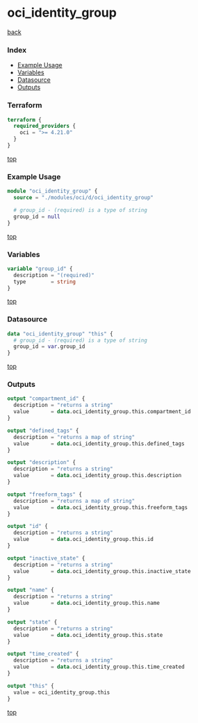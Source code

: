 # oci_identity_group

[back](../oci.md)

### Index

- [Example Usage](#example-usage)
- [Variables](#variables)
- [Datasource](#datasource)
- [Outputs](#outputs)

### Terraform

```terraform
terraform {
  required_providers {
    oci = ">= 4.21.0"
  }
}
```

[top](#index)

### Example Usage

```terraform
module "oci_identity_group" {
  source = "./modules/oci/d/oci_identity_group"

  # group_id - (required) is a type of string
  group_id = null
}
```

[top](#index)

### Variables

```terraform
variable "group_id" {
  description = "(required)"
  type        = string
}
```

[top](#index)

### Datasource

```terraform
data "oci_identity_group" "this" {
  # group_id - (required) is a type of string
  group_id = var.group_id
}
```

[top](#index)

### Outputs

```terraform
output "compartment_id" {
  description = "returns a string"
  value       = data.oci_identity_group.this.compartment_id
}

output "defined_tags" {
  description = "returns a map of string"
  value       = data.oci_identity_group.this.defined_tags
}

output "description" {
  description = "returns a string"
  value       = data.oci_identity_group.this.description
}

output "freeform_tags" {
  description = "returns a map of string"
  value       = data.oci_identity_group.this.freeform_tags
}

output "id" {
  description = "returns a string"
  value       = data.oci_identity_group.this.id
}

output "inactive_state" {
  description = "returns a string"
  value       = data.oci_identity_group.this.inactive_state
}

output "name" {
  description = "returns a string"
  value       = data.oci_identity_group.this.name
}

output "state" {
  description = "returns a string"
  value       = data.oci_identity_group.this.state
}

output "time_created" {
  description = "returns a string"
  value       = data.oci_identity_group.this.time_created
}

output "this" {
  value = oci_identity_group.this
}
```

[top](#index)